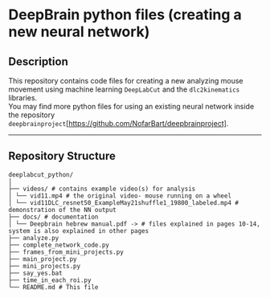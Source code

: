 # DeepBrain python files (creating a new neural network)

## Description
This repository contains code files for creating a new analyzing mouse movement using machine learning `DeepLabCut` and the `dlc2kinematics` libraries.  
You may find more python files for using an existing neural network inside the repository `deepbrainproject`[https://github.com/NofarBart/deepbrainproject].

---

## Repository Structure

```
deeplabcut_python/
│
├── videos/ # contains example video(s) for analysis
│ └── vid11.mp4 # the original video- mouse running on a wheel
│ └── vid11DLC_resnet50_ExampleMay21shuffle1_19800_labeled.mp4 # demonstration of the NN output
├── docs/ # documentation
│ └── Deepbrain hebrew manual.pdf -> # files explained in pages 10-14, system is also explained in other pages
├── analyze.py
├── complete_network_code.py
├── frames_from_mini_projects.py
├── main_project.py
├── mini_projects.py
├── say_yes.bat
├── time_in_each_roi.py
└── README.md # This file

```